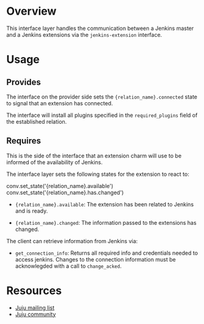 # Overview

This interface layer handles the communication between a Jenkins master
and a Jenkins extensions via the `jenkins-extension` interface.

# Usage

## Provides

The interface on the provider side sets the `{relation_name}.connected` state
to signal that an extension has connected.

The interface will install all plugins specified in the `required_plugins`
field of the established relation.

## Requires

This is the side of the interface that an extension charm will use to be informed
of the availability of Jenkins.

The interface layer sets the following states for the extension to react to:

conv.set_state('{relation_name}.available')
            conv.set_state('{relation_name}.has.changed')

  * `{relation_name}.available`: The extension has been related to Jenkins
  and is ready.

  * `{relation_name}.changed`: The information passed to the extensions
  has changed.

  The client can retrieve information from Jenkins via:

  * `get_connection_info`: Returns all required info and credentials needed
  to access jenkins. Changes to the connection information must be acknowlegded
  with a call to `change_acked`.


# Resources

- [Juju mailing list](https://lists.ubuntu.com/mailman/listinfo/juju)
- [Juju community](https://jujucharms.com/community)
